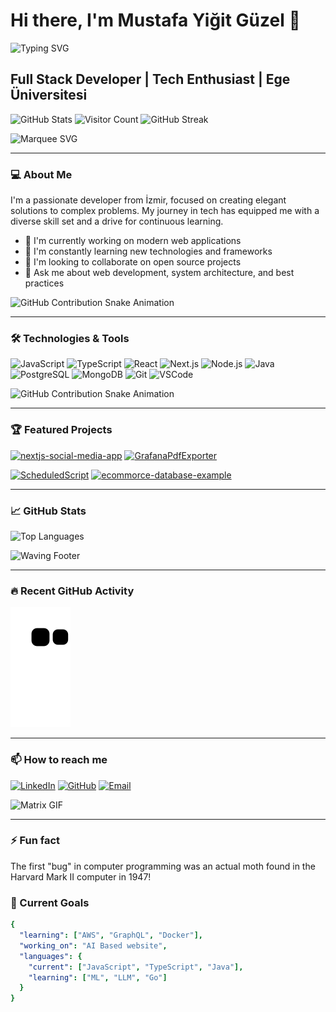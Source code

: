 # Hi there, I'm Mustafa Yiğit Güzel 👋

![Typing SVG](https://readme-typing-svg.herokuapp.com?font=Matrix+Code+NFI&size=32&duration=2500&pause=1000&color=0CFF00&center=true&vCenter=true&multiline=true&width=600&height=100&lines=Hello+World;Welcome+to+my+Matrix;I'm+a+Full+Stack+Developer)

## Full Stack Developer | Tech Enthusiast | Ege Üniversitesi

![GitHub Stats](https://github-readme-stats.vercel.app/api?username=Mustafaguzel2&show_icons=true&theme=dracula)
![Visitor Count](https://visitor-badge.laobi.icu/badge?page_id=Mustafaguzel2.Mustafaguzel2)
![GitHub Streak](https://github-readme-streak-stats.herokuapp.com/?user=Mustafaguzel2&theme=dracula)

![Marquee SVG](https://raw.githubusercontent.com/trinib/trinib/a5f17399d881c5651a89bfe4a621014b08346cf0/images/marquee.svg)

---

### 💻 About Me

I'm a passionate developer from İzmir, focused on creating elegant solutions to complex problems. My journey in tech has equipped me with a diverse skill set and a drive for continuous learning.

- 🔭 I'm currently working on modern web applications
- 🌱 I'm constantly learning new technologies and frameworks
- 👯 I'm looking to collaborate on open source projects
- 💬 Ask me about web development, system architecture, and best practices

![GitHub Contribution Snake Animation](https://raw.githubusercontent.com/trinib/trinib/output/github-contribution-grid-snake-dark.svg)

---

### 🛠️ Technologies & Tools

![JavaScript](https://img.shields.io/badge/Code-JavaScript-informational?style=flat&logo=javascript&logoColor=white&color=2bbc8a)
![TypeScript](https://img.shields.io/badge/Code-TypeScript-informational?style=flat&logo=typescript&logoColor=white&color=2bbc8a)
![React](https://img.shields.io/badge/Code-React-informational?style=flat&logo=react&logoColor=white&color=2bbc8a)
![Next.js](https://img.shields.io/badge/Code-Next.js-informational?style=flat&logo=next.js&logoColor=white&color=2bbc8a)
![Node.js](https://img.shields.io/badge/Code-Node.js-informational?style=flat&logo=node.js&logoColor=white&color=2bbc8a)
![Java](https://img.shields.io/badge/Code-Java-informational?style=flat&logo=java&logoColor=white&color=2bbc8a)
![PostgreSQL](https://img.shields.io/badge/Database-PostgreSQL-informational?style=flat&logo=postgresql&logoColor=white&color=2bbc8a)
![MongoDB](https://img.shields.io/badge/Database-MongoDB-informational?style=flat&logo=mongodb&logoColor=white&color=2bbc8a)
![Git](https://img.shields.io/badge/Tools-Git-informational?style=flat&logo=git&logoColor=white&color=2bbc8a)
![VSCode](https://img.shields.io/badge/Editor-VSCode-informational?style=flat&logo=visual-studio-code&logoColor=white&color=2bbc8a)

![GitHub Contribution Snake Animation](https://raw.githubusercontent.com/trinib/trinib/output/github-contribution-grid-snake-dark.svg)

---

### 🏆 Featured Projects

[![nextjs-social-media-app](https://github-readme-stats.vercel.app/api/pin/?username=Mustafaguzel2&repo=nextjs-social-media-app&theme=dracula)](https://github.com/Mustafaguzel2/nextjs-social-media-app)
[![GrafanaPdfExporter](https://github-readme-stats.vercel.app/api/pin/?username=Mustafaguzel2&repo=GrafanaPdfExporter&theme=dracula)](https://github.com/Mustafaguzel2/GrafanaPdfExporter)

[![ScheduledScript](https://github-readme-stats.vercel.app/api/pin/?username=Mustafaguzel2&repo=ScheduledScript&theme=dracula)](https://github.com/Mustafaguzel2/ScheduledScript)
[![ecommorce-database-example](https://github-readme-stats.vercel.app/api/pin/?username=Mustafaguzel2&repo=ecommorce-database-example&theme=dracula)](https://github.com/Mustafaguzel2/ecommorce-database-example)

---

### 📈 GitHub Stats

![Top Languages](https://github-readme-stats.vercel.app/api/top-langs/?username=Mustafaguzel2&layout=compact&theme=dracula)

![Waving Footer](https://capsule-render.vercel.app/api?type=waving&color=gradient&height=150&section=footer&animation=twinkling&fontAlignY=35)

---

### 🔥 Recent GitHub Activity

![Snake animation](https://github.com/rafaballerini/rafaballerini/blob/output/github-contribution-grid-snake.svg)

---

### 📫 How to reach me

[![LinkedIn](https://img.shields.io/badge/LinkedIn-Connect-blue?style=flat-square&logo=linkedin)](https://www.linkedin.com/in/mustafa-yi%C4%9Fit-g%C3%BCzel-b1b952164/)
[![GitHub](https://img.shields.io/badge/GitHub-Follow-black?style=flat-square&logo=github)](https://github.com/Mustafaguzel2)
[![Email](https://img.shields.io/badge/Email-Contact-red?style=flat-square&logo=gmail)](mailto:mustafaguzel879@gmail.com)

![Matrix GIF](https://media.giphy.com/media/MGdfeiKtEiEPS/giphy.gif)

---

### ⚡ Fun fact

The first "bug" in computer programming was an actual moth found in the Harvard Mark II computer in 1947!

### 🎯 Current Goals

```yaml
{
  "learning": ["AWS", "GraphQL", "Docker"],
  "working_on": "AI Based website",
  "languages": {
    "current": ["JavaScript", "TypeScript", "Java"],
    "learning": ["ML", "LLM", "Go"]
  }
}
```
